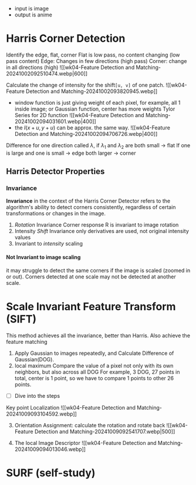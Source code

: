 - input is image
- output is anime
# Harris Corner Detection
Identify the edge, flat, corner
   Flat is low pass, no content changing (low pass content)
   Edge: Changes in few directions (high pass)
   Corner: change in all directions (high)
![[wk04-Feature Detection and Matching-20241002092510474.webp|600]]

 Calculate the change of intensity for the shift`[u, v]` of one patch.
![[wk04-Feature Detection and Matching-20241002093820945.webp]]
- window function is just giving weight of each pixel, for example, all 1 inside image; or Gaussian function, center has more weights
Tylor Series for 2D function
![[wk04-Feature Detection and Matching-20241002094031601.webp|400]]
- the $I(x+u, y+u)$ can be approx. the same way.
  ![[wk04-Feature Detection and Matching-20241002094706726.webp|400]]

Difference for one direction called $\lambda$, 
	if $\lambda_1$ and $\lambda_2$ are both small -> flat
	If one is large and one is small -> edge
	both larger -> corner

## Harris Detector Properties

### Invariance
**Invariance** in the context of the Harris Corner Detector refers to the algorithm's ability to detect corners consistently, regardless of certain transformations or changes in the image.
1. *Rotation* Invariance
	Corner response R is invariant to image rotation
2. Intensity *Shift* Invariance
	only derivatives are used, not original intensity values
3. Invariant to *intensity* scaling
#### Not Invariant to image scaling
it may struggle to detect the same corners if the image is scaled (zoomed in or out). Corners detected at one scale may not be detected at another scale.

# Scale Invariant Feature Transform (SIFT)
This method achieves all the invariance, better than Harris. Also achieve the feature matching
1. Apply Gaussian to images repeatedly, and Calculate Difference of Gaussian(DOG).
2. local maximum
   Compare the value of a pixel not only with its own neighbors, but also across all DOG
   For example, 3 DOG, 27 points in total, center is 1 point, so we have to compare 1 points to other 26 points.
- [ ] Dive into the steps

Key point  Localization
![[wk04-Feature Detection and Matching-20241009093104592.webp]]

3. Orientation Assignment: calculate the rotation and rotate back
   ![[wk04-Feature Detection and Matching-20241009092541707.webp|500]]

4. The local Image Descriptor
   ![[wk04-Feature Detection and Matching-20241009094013046.webp]]
   
   

# SURF (self-study)



